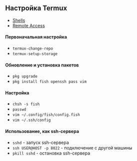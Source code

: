 ## Настройка Termux
* [Shells](https://wiki.termux.com/wiki/Shells)
* [Remote Access](https://wiki.termux.com/wiki/Remote_Access)

#### Первоначальная настройка
* `termux-change-repo`
* `termux-setup-storage`

#### Обновление и установка пакетов
* `pkg upgrade`
* `pkg install fish openssh pass vim`

#### Настройка
* `chsh -s fish`
* `passwd`
* `vim ~/.config/fish/config.fish`
* `vim ~/.ssh/config`

#### Использование, как ssh-сервера
* `sshd` - запуск ssh-сервера
* `ssh USER@HOST -p 8022` - подключение с другой машины
* `pkill sshd` - остановка ssh-сервера

